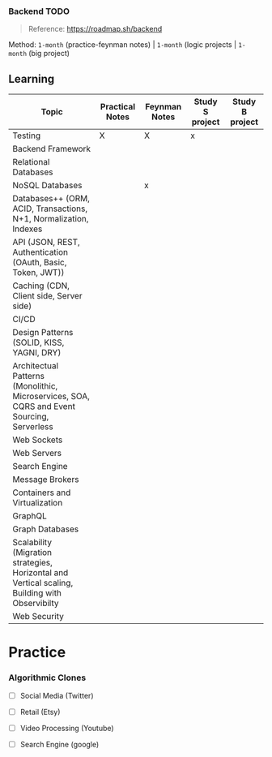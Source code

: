 ### Backend TODO

> Reference: https://roadmap.sh/backend

Method: `1-month` (practice-feynman notes) | `1-month` (logic projects | `1-month` (big project)

## Learning

| Topic | Practical Notes | Feynman Notes | Study S project | Study B project |
|--|--|--|--|--|
|Testing | X | X | x | |
|Backend Framework | | | | |
|Relational Databases | | | | |
|NoSQL Databases | |x| | |
|Databases++ (ORM, ACID, Transactions, N+1, Normalization, Indexes | | | | |
|API (JSON, REST, Authentication (OAuth, Basic, Token, JWT)) | | | |  |
|Caching (CDN, Client side, Server side) | | | | |
|CI/CD | | | | |
|Design Patterns (SOLID, KISS, YAGNI, DRY) | | | | |
|Architectual Patterns (Monolithic, Microservices, SOA, CQRS and Event Sourcing, Serverless | | | | |
|Web Sockets| | | | |
|Web Servers| | | | |
|Search Engine| | | | |
|Message Brokers| | | | |
|Containers and Virtualization | | | | |
|GraphQL| | | | |
|Graph Databases| | | | |
|Scalability (Migration strategies, Horizontal and Vertical scaling, Building with Observibilty | | | | |
|Web Security| | | | |


# Practice

### Algorithmic Clones

- [ ] Social Media (Twitter)
- [ ] Retail (Etsy)
- [ ] Video Processing (Youtube)
- [ ] Search Engine (google)

